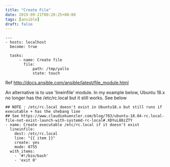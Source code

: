 ```yaml
---
title: "Create File"
date: 2019-09-21T00:20:25+08:00
tags: [ansible]
draft: false
---
```


```
---
- hosts: localhost
  become: true
   
  tasks:
      - name: Create file
        file:
            path: /tmp/yallo
            state: touch
```

Ref http://docs.ansible.com/ansible/latest/file_module.html

An alternative is to use 'lineinfile' module. In my example below, Ubuntu 18.x no longer has the /etc/rc.local but it still works. See below

```
## NOTE : /etc/rc.local doesn't exist in Ubuntu18.x but still runs if executable + has the shebang line
## See https://www.claudiokuenzler.com/blog/783/ubuntu-18.04-rc.local-file-not-exist-launch-with-systemd-rc-local#.XDYuL88zZTY
- name: Create executable /etc/rc.local if it doesn't exist
  lineinfile:
    dest: /etc/rc.local
    line: "{{ item }}"
    create: yes
    mode: 0755
  with_items:
    - '#!/bin/bash'
    - 'exit 0'
```
